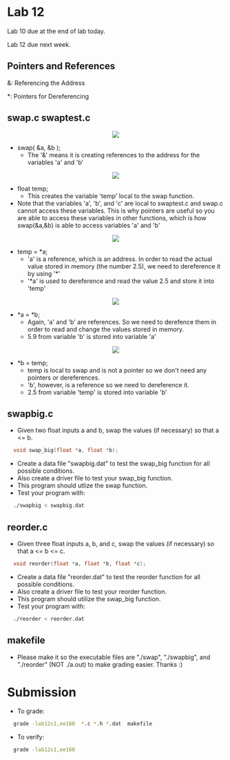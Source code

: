 # Lab 12
Lab 10 due at the end of lab today.

Lab 12 due next week.

## Pointers and References
&: Referencing the Address

*: Pointers for Dereferencing


## swap.c swaptest.c
<p align="center">
  <img src="https://i.gyazo.com/5917eebaf64ce34c31068931f623808f.png" />
</p>

- swap( &a, &b );
  - The '&' means it is creating references to the address for the variables 'a' and 'b'

<p align="center">
  <img src="https://i.gyazo.com/66d5d4b5892bd83a448d0063b2c89eba.png" />
</p>

- float temp;
  - This creates the variable 'temp' local to the swap function.
- Note that the variables 'a', 'b', and 'c' are local to swaptest.c and swap.c cannot access these variables. This is why pointers are useful so you are able to access these variables in other functions, which is how swap(&a,&b) is able to access variables 'a' and 'b'

<p align="center">
  <img src="https://i.gyazo.com/9d9925d40c7540754a293bb5109be13b.png" />
</p>

- temp = \*a;
  - 'a' is a reference, which is an address. In order to read the actual value stored in memory (the number 2.5), we need to dereference it by using '\*'
  - '\*a' is used to dereference and read the value 2.5 and store it into 'temp'

<p align="center">
  <img src="https://i.gyazo.com/fa701af8eb9e622fceb35b77d45af8c1.png" />
</p>

- \*a = \*b;
  - Again, 'a' and 'b' are references. So we need to derefence them in order to read and change the values stored in memory.
  - 5.9 from variable 'b' is stored into variable 'a'

<p align="center">
  <img src="https://i.gyazo.com/4de8750102899b10ec8254e9e43ec687.png" />
</p>

- \*b = temp;
  - temp is local to swap and is not a pointer so we don't need any pointers or dereferences.
  - 'b', however, is a reference so we need to dereference it.
  - 2.5 from variable 'temp' is stored into variable 'b'


## swapbig.c
- Given two float inputs a and b, swap the values (if necessary) so that a <= b.
```c
  void swap_big(float *a, float *b);
```
- Create a data file "swapbig.dat" to test the swap_big function for all possible conditions.
- Also create a driver file to test your swap_big function.
- This program should utlize the swap function.
- Test your program with:
```bash
  ./swapbig < swapbig.dat
```

## reorder.c
- Given three float inputs a, b, and c, swap the values (if necessary) so that a <= b <= c.
```c
  void reorder(float *a, float *b, float *c);
```
- Create a data file "reorder.dat" to test the reorder function for all possible conditions.
- Also create a driver file to test your reorder function.
- This program should utilize the swap_big function.
- Test your program with:
```bash
  ./reorder < reorder.dat
```

## makefile
- Please make it so the executable files are "./swap", "./swapbig", and "./reorder" (NOT ./a.out) to make grading easier. Thanks :)

# Submission
- To grade:
```bash
  grade -lab12s1,ee160  *.c *.h *.dat  makefile
```
- To verify:
```bash
  grade -lab12s1,ee160
```
